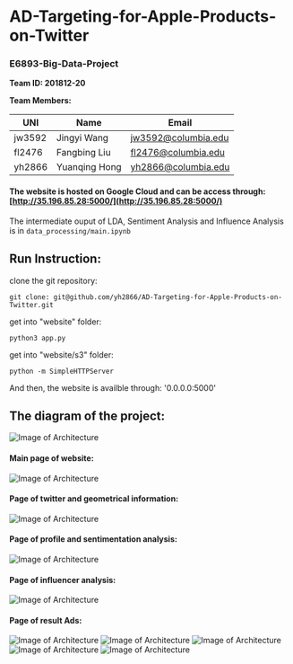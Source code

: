# AD-Targeting-for-Apple-Products-on-Twitter

### E6893-Big-Data-Project

**Team ID: 201812-20**

**Team Members:**

|UNI     |       Name             |           Email        |
| ------ |  -------------------   |   ---------------------|
|jw3592  |   Jingyi Wang            | jw3592@columbia.edu |
|fl2476  |  Fangbing Liu           | fl2476@columbia.edu    |
|yh2866  |   Yuanqing Hong        |  yh2866@columbia.edu   |

#### The website is hosted on Google Cloud and can be access through: [http://35.196.85.28:5000/](http://35.196.85.28:5000/)

The intermediate ouput of LDA, Sentiment Analysis and Influence Analysis is in ```data_processing/main.ipynb``` 

## Run Instruction:

clone the git repository: 

`git clone: git@github.com/yh2866/AD-Targeting-for-Apple-Products-on-Twitter.git`

get into "website" folder:

`python3 app.py`

get into "website/s3" folder:

`python -m SimpleHTTPServer`

And then, the website is availble through: '0.0.0.0:5000'





## The diagram of the project:
![Image of Architecture](https://github.com/yh2866/AD-Targeting-for-Apple-Products-on-Twitter/blob/master/website/img/diagram.png)

#### Main page of website:
![Image of Architecture](https://github.com/yh2866/AD-Targeting-for-Apple-Products-on-Twitter/blob/master/website/img/main.png)

#### Page of twitter and geometrical information:
![Image of Architecture](https://github.com/yh2866/AD-Targeting-for-Apple-Products-on-Twitter/blob/master/website/img/geo.png)

#### Page of profile and sentimentation analysis:
![Image of Architecture](https://github.com/yh2866/AD-Targeting-for-Apple-Products-on-Twitter/blob/master/website/img/sen.png)

#### Page of influencer analysis:
![Image of Architecture](https://github.com/yh2866/AD-Targeting-for-Apple-Products-on-Twitter/blob/master/website/img/influ.png)

#### Page of result Ads:
![Image of Architecture](https://github.com/yh2866/AD-Targeting-for-Apple-Products-on-Twitter/blob/master/website/img/ad-banner.png)
![Image of Architecture](https://github.com/yh2866/AD-Targeting-for-Apple-Products-on-Twitter/blob/master/website/img/ad-airpod.png)
![Image of Architecture](https://github.com/yh2866/AD-Targeting-for-Apple-Products-on-Twitter/blob/master/website/img/ad-ipad.png)
![Image of Architecture](https://github.com/yh2866/AD-Targeting-for-Apple-Products-on-Twitter/blob/master/website/img/ad-macbook.png)
![Image of Architecture](https://github.com/yh2866/AD-Targeting-for-Apple-Products-on-Twitter/blob/master/website/img/ad-iphone.png)
